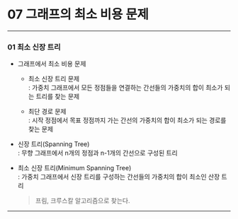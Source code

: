 # 07 그래프의 최소 비용 문제  

---  
### 01 최소 신장 트리  

- 그래프에서 최소 비용 문제  
    - 최소 신장 트리 문제  
    : 가중치 그래프에서 모든 정점들을 연결하는 간선들의 가중치의 합이 최소가 되는 트리를 찾는 문제  
      
    - 최단 경로 문제  
    : 시작 정점에서 목표 정점까지 가는 간선의 가중치의 합이 최소가 되는 경로를 찾는 문제  
      

- 신장 트리(Spanning Tree)  
: 무향 그래프에서 n개의 정점과 n-1개의 간선으로 구성된 트리  
  
- 최소 신장 트리(Minimum Spanning Tree)  
: 가중치 그래프에서 신장 트리를 구성하는 간선들의 가중치의 합이 최소인 산장 트리  
  > 프림, 크루스칼 알고리즘으로 찾는다.  
   
---  





